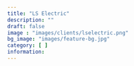 ```yaml
---
title: "LS Electric"
description: ""
draft: false
image : "images/clients/lselectric.png"
bg_image: "images/feature-bg.jpg"
category: [ ]
information:
---
```


